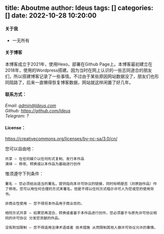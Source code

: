 title: Aboutme
author: ldeus
tags: []
categories: []
date: 2022-10-28 10:20:00
---
#### 关于我
- 一无所有
<!-- more -->

#### 关于博客
本博客成立于2021年，使用Hexo，部署在Github Page上。本博客最初建立在2018年，使用的Wordpress搭建。因为当时在网上认识的一些志同道合的朋友们，所以搭建博客记录了一些事情。不过由于某些原因网站数据没了，朋友们也形同陌路了，后来一直懒得恢复博客数据，网站就这样闲置了好几年。

#### 联系方式：
*Email: admin@ldeus.com  
Github: https://github.com/ldeus  
Telegram: ?*
#### License：

https://creativecommons.org/licenses/by-nc-sa/3.0/cn/

您可以自由地：

    共享 — 在任何媒介以任何形式复制、发行本作品
    演绎 — 修改、转换或以本作品为基础进行创作 


惟须遵守下列条件：

    署名 — 您必须给出适当的署名，提供指向本许可协议的链接，同时标明是否（对原始作品）作了修改。您可以用任何合理的方式来署名，但是不得以任何方式暗示许可人为您或您的使用背书。

    非商业性使用 — 您不得将本作品用于商业目的。

    相同方式共享 — 如果您再混合、转换或者基于本作品进行创作，您必须基于与原先许可协议相同的许可协议 分发您贡献的作品。

    没有附加限制 — 您不得适用法律术语或者 技术措施 从而限制其他人做许可协议允许的事情。